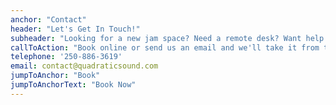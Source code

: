 ```yaml
---
anchor: "Contact"
header: "Let's Get In Touch!"
subheader: "Looking for a new jam space? Need a remote desk? Want help on your next multimedia project?"
callToAction: "Book online or send us an email and we'll take it from there!"
telephone: '250-886-3619'
email: contact@quadraticsound.com
jumpToAnchor: "Book"
jumpToAnchorText: "Book Now"
---
```

